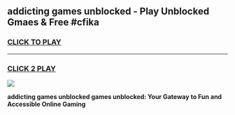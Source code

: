 
## addicting games unblocked - Play Unblocked Gmaes & Free #cfika
<h3>
<a href="https://news.freeplayer.one?title=addicting_games_unblocked&ref=03M">CLICK TO PLAY</a></h3>
<hr>

<h3>
<a href="https://news.freeplayer.one?title=addicting_games_unblocked&ref=03M">CLICK 2 PLAY</a>
  
</h3>

<a href="https://news.freeplayer.one?title=addicting_games_unblocked&ref=03M"><img src="https://clearcache.store/games.png"></a>


**addicting games unblocked games unblocked: Your Gateway to Fun and Accessible Online Gaming**
